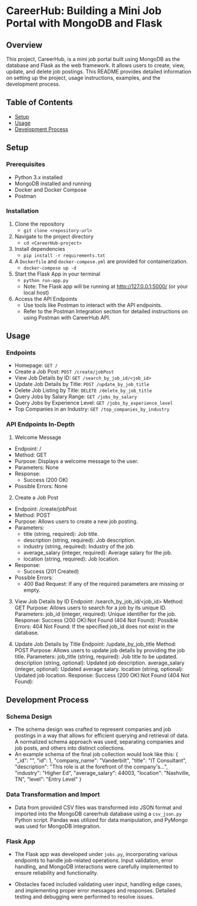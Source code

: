 # CareerHub: Building a Mini Job Portal with MongoDB and Flask

## Overview
This project, CareerHub, is a mini job portal built using MongoDB as the database and Flask as the web framework. It allows users to create, view, update, and delete job postings. This README provides detailed information on setting up the project, usage instructions, examples, and the development process.

## Table of Contents
- [Setup](#setup)
- [Usage](#usage)
- [Development Process](#DevelopmentProcess)


## Setup

### Prerequisites
- Python 3.x installed
- MongoDB installed and running
- Docker and Docker Compose
- Postman

### Installation
1. Clone the repository
    - `git clone <repository-url>`
2. Navigate to the project directory
    - `cd <CareerHub-project>`
3. Install dependencies 
    - `pip install -r requirements.txt`
4. A `Dockerfile` and `docker-compose.yml` are provided for containerization.
    - `docker-compose up -d`
5. Start the Flask App in your terminal
   - `python run-app.py `
   - Note: The Flask app will be running at http://127.0.0.1:5000/ (or your local host)
6. Access the API Endpoints
   - Use tools like Postman to interact with the API endpoints.
   - Refer to the Postman Integration section for detailed instructions on using Postman with CareerHub API.


## Usage

### Endpoints
- Homepage: `GET /`
- Create a Job Post: `POST /create/jobPost`
- View Job Details by ID: `GET /search_by_job_id/<job_id>`
- Update Job Details by Title: `POST /update_by_job_title`
- Delete Job Listing by Title: `DELETE /delete_by_job_title`
- Query Jobs by Salary Range: `GET /jobs_by_salary`
- Query Jobs by Experience Level: `GET /jobs_by_experience_level`
- Top Companies in an Industry: `GET /top_companies_by_industry`

### API Endpoints In-Depth
1. Welcome Message
- Endpoint: /
- Method: GET
- Purpose: Displays a welcome message to the user.
- Parameters: None
- Response: 
    - Success (200 OK)
- Possible Errors: None

2. Create a Job Post
- Endpoint: /create/jobPost
- Method: POST
- Purpose: Allows users to create a new job posting.
- Parameters:
    - title (string, required): Job title.
    - description (string, required): Job description.
    - industry (string, required): Industry of the job.
    - average_salary (integer, required): Average salary for the job.
    - location (string, required): Job location.
- Response:
    - Success (201 Created)
- Possible Errors:
    - 400 Bad Request: If any of the required parameters are missing or empty.

3. View Job Details by ID
Endpoint: /search_by_job_id/<job_id>
Method: GET
Purpose: Allows users to search for a job by its unique ID.
Parameters:
job_id (integer, required): Unique identifier for the job.
Response:
Success (200 OK):Not Found (404 Not Found):
Possible Errors:
404 Not Found: If the specified job_id does not exist in the database.

4. Update Job Details by Title
Endpoint: /update_by_job_title
Method: POST
Purpose: Allows users to update job details by providing the job title.
Parameters:
job_title (string, required): Job title to be updated.
description (string, optional): Updated job description.
average_salary (integer, optional): Updated average salary.
location (string, optional): Updated job location.
Response:
Success (200 OK):Not Found (404 Not Found):



## Development Process

### Schema Design
- The schema design was crafted to represent companies and job postings in a way that allows for efficient querying and retrieval of data. A normalized schema approach was used, separating companies and job posts, and others into distinct collections.
- An example schema of the final job collection would look like this:
{
  "_id": "<ObjectId>",
  "id": 1,
  "company_name": "Vanderbilt",
  "title": "IT Consultant",
  "description": "This role is at the forefront of the company's...",
  "industry": "Higher Ed",
  "average_salary": 44003,
  "location": "Nashville, TN",
  "level": "Entry Level"
}

### Data Transformation and Import
- Data from provided CSV files was transformed into JSON format and imported into the MongoDB careerhub database using a `csv_json.py` Python script. Pandas was utilized for data manipulation, and PyMongo was used for MongoDB integration.

### Flask App
- The Flask app was developed under `jobs.py`, incorporating various endpoints to handle job-related operations. Input validation, error handling, and MongoDB interactions were carefully implemented to ensure reliability and functionality.

- Obstacles faced included validating user input, handling edge cases, and implementing proper error messages and responses. Detailed testing and debugging were performed to resolve issues.



